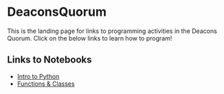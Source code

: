 # DeaconsQuorum
This is the landing page for links to programming activities in the Deacons Quorum. Click on the below links to learn how to program!

## Links to Notebooks
* [Intro to Python](https://colab.research.google.com/github/ericburdett/DeaconsQuorum/blob/main/IntroToPython.ipynb)
* [Functions & Classes](https://colab.research.google.com/github/ericburdett/DeaconsQuorum/blob/main/FunctionsClasses.ipynb)
